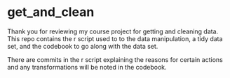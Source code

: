 # get_and_clean

Thank you for reviewing my course project for getting and cleaning data. 
This repo contains the r script used to to the data manipulation, a tidy data set, and the codebook to go along with the data set. 

There are commits in the r script explaining the reasons for certain actions and any transformations will be noted in the codebook. 

